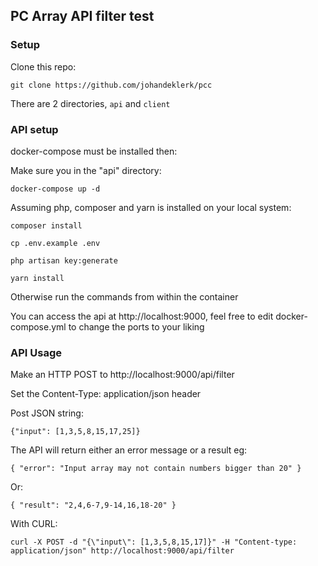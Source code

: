## PC Array API filter test

### Setup

Clone this repo:

`git clone https://github.com/johandeklerk/pcc`

There are 2 directories, `api` and `client`

### API setup

docker-compose must be installed then:

Make sure you in the "api" directory:

`docker-compose up -d`

Assuming php, composer and yarn is installed on your local system:

`composer install`

`cp .env.example .env`

`php artisan key:generate`

`yarn install`

Otherwise run the commands from within the container

You can access the api at http://localhost:9000, feel free to edit docker-compose.yml to change the ports to your liking

### API Usage

Make an HTTP POST to http://localhost:9000/api/filter

Set the Content-Type: application/json header

Post JSON string:

`{"input": [1,3,5,8,15,17,25]}`

The API will return either an error message or a result eg:

`{
    "error": "Input array may not contain numbers bigger than 20"
}`

Or:


`{
    "result": "2,4,6-7,9-14,16,18-20"
}`

With CURL:

`curl -X POST -d "{\"input\": [1,3,5,8,15,17]}" -H "Content-type: application/json" http://localhost:9000/api/filter`

